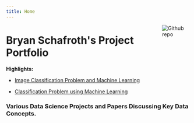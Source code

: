 ```yaml
---
title: Home
---
```


[<img src="https://simpleicons.org/icons/github.svg" style="max-width:15%;min-width:40px;float:right;" alt="Github repo" />](https://github.com/yihui/hugo-xmin)

# Bryan Schafroth's Project Portfolio

**Highlights:**


* [Image Classification Problem and Machine Learning](https://www.bryanschafroth.com/post/2018/12/16/image-classification-a-computer-vision-problem/)

* [Classification Problem using Machine Learning](https://www.bryanschafroth.com/post/2018/10/21/classification-problem-using-machine-learning-forest-cover-type/)



### Various Data Science Projects and Papers Discussing Key Data Concepts.


